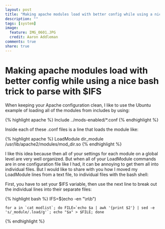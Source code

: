 ```yaml
---
layout: post
title: "Making apache modules load with better config while using a nice bash trick to parse with $IFS"
description: ""
tags: [system]
image:
  feature: IMG_0601.JPG
  credit: Aaron Addleman
comments: true
share: true
---
```


# Making apache modules load with better config while using a nice bash trick to parse with $IFS

When keeping your Apache configuration clean, I like to use the Ubuntu example of loading all of the modules from includes by using:

{% highlight apache %}
    Include ../mods-enabled/*.conf
{% endhighlight %}

Inside each of these .conf files is a line that loads the module like:

{% highlight apache %}
    LoadModule dir_module /usr/lib/apache2/modules/mod_dir.so
{% endhighlight %}

I like this idea because then all of your settings for each module on a global level are very well organized. But when all of your LoadModule commands are in one configuration file like I had, it can be annoying to get them all into individual files. But I would like to share with you how I moved my LoadModule lines from a text file, to individual files with the bash shell:

First, you have to set your $IFS variable, then use the next line to break out the individual lines into their separate files:

{% highlight bash %}
    IFS=$(echo -en "\n\b")

    for a in `cat modlist`; do FILE=`echo $a | awk '{print $2'} | sed -e 's/_module/.load/g'`; echo "$a" > $FILE; done
{% endhighlight %}